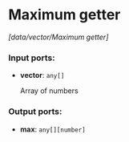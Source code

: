 # Maximum getter

_[data/vector/Maximum getter]_

### Input ports:

* __vector__: ` any[] `

    Array of numbers

### Output ports:

* __max__: ` any[][number] `

